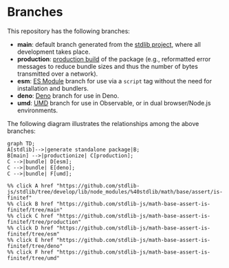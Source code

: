 <!--

@license Apache-2.0

Copyright (c) 2022 The Stdlib Authors.

Licensed under the Apache License, Version 2.0 (the "License");
you may not use this file except in compliance with the License.
You may obtain a copy of the License at

    http://www.apache.org/licenses/LICENSE-2.0

Unless required by applicable law or agreed to in writing, software
distributed under the License is distributed on an "AS IS" BASIS,
WITHOUT WARRANTIES OR CONDITIONS OF ANY KIND, either express or implied.
See the License for the specific language governing permissions and
limitations under the License.

-->

# Branches

This repository has the following branches:

-   **main**: default branch generated from the [stdlib project][stdlib-url], where all development takes place.
-   **production**: [production build][production-url] of the package (e.g., reformatted error messages to reduce bundle sizes and thus the number of bytes transmitted over a network).
-   **esm**: [ES Module][esm-url] branch for use via a `script` tag without the need for installation and bundlers.
-   **deno**: [Deno][deno-url] branch for use in Deno.
-   **umd**: [UMD][umd-url] branch for use in Observable, or in dual browser/Node.js environments.

The following diagram illustrates the relationships among the above branches:

```mermaid
graph TD;
A[stdlib]-->|generate standalone package|B;
B[main] -->|productionize| C[production];
C -->|bundle| D[esm];
C -->|bundle| E[deno];
C -->|bundle| F[umd];

%% click A href "https://github.com/stdlib-js/stdlib/tree/develop/lib/node_modules/%40stdlib/math/base/assert/is-finitef"
%% click B href "https://github.com/stdlib-js/math-base-assert-is-finitef/tree/main"
%% click C href "https://github.com/stdlib-js/math-base-assert-is-finitef/tree/production"
%% click D href "https://github.com/stdlib-js/math-base-assert-is-finitef/tree/esm"
%% click E href "https://github.com/stdlib-js/math-base-assert-is-finitef/tree/deno"
%% click F href "https://github.com/stdlib-js/math-base-assert-is-finitef/tree/umd"
```

[stdlib-url]: https://github.com/stdlib-js/stdlib/tree/develop/lib/node_modules/%40stdlib/math/base/assert/is-finitef
[production-url]: https://github.com/stdlib-js/math-base-assert-is-finitef/tree/production
[deno-url]: https://github.com/stdlib-js/math-base-assert-is-finitef/tree/deno
[umd-url]: https://github.com/stdlib-js/math-base-assert-is-finitef/tree/umd
[esm-url]: https://github.com/stdlib-js/math-base-assert-is-finitef/tree/esm